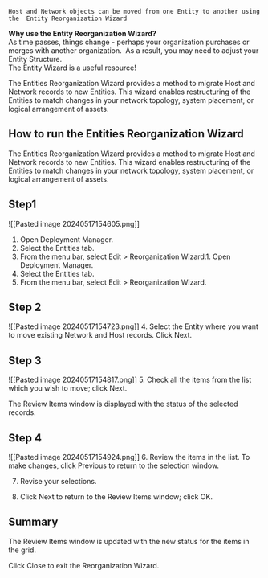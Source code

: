 
```
Host and Network objects can be moved from one Entity to another using the  Entity Reorganization Wizard
```


**Why use the Entity Reorganization Wizard?**  
As time passes, things change - perhaps your organization purchases or merges with another organization.  As a result, you may need to adjust your Entity Structure.   
The Entity Wizard is a useful resource!

The Entities Reorganization Wizard provides a method to migrate Host and Network records to new Entities. This wizard enables restructuring of the Entities to match changes in your network topology, system placement, or logical arrangement of assets.


## How to run the Entities Reorganization Wizard

The Entities Reorganization Wizard provides a method to migrate Host and Network records to new Entities. This wizard enables restructuring of the Entities to match changes in your network topology, system placement, or logical arrangement of assets.


## Step1
![[Pasted image 20240517154605.png]]
1. Open Deployment Manager. 
2. Select the Entities tab. 
3. From the menu bar, select Edit > Reorganization Wizard.1. Open Deployment Manager. 
2. Select the Entities tab. 
3. From the menu bar, select Edit > Reorganization Wizard.


## Step 2
![[Pasted image 20240517154723.png]]
4. Select the Entity where you want to move existing Network and Host records. Click Next.


## Step 3
![[Pasted image 20240517154817.png]]
5. Check all the items from the list which you wish to move; click Next.  
  
The Review Items window is displayed with the status of the selected records.


## Step 4
![[Pasted image 20240517154924.png]]
6. Review the items in the list. To make changes, click Previous to return to the selection window.

7. Revise your selections.

8. Click Next to return to the Review Items window; click OK.


## Summary

The Review Items window is updated with the new status for the items in the grid.  
  
Click Close to exit the Reorganization Wizard.